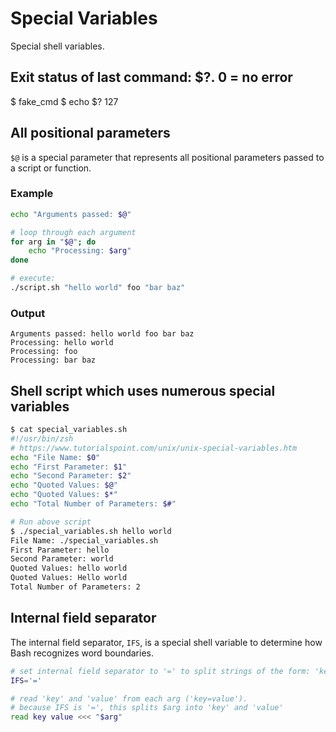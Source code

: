 # Special Variables

Special shell variables.

## Exit status of last command: $?. 0 = no error
$ fake_cmd
$ echo $?
127

## All positional parameters
`$@` is a special parameter that represents all positional parameters passed to a script or function.

### Example
```bash
echo "Arguments passed: $@"

# loop through each argument
for arg in "$@"; do
    echo "Processing: $arg"
done

# execute:
./script.sh "hello world" foo "bar baz"
```

### Output
```
Arguments passed: hello world foo bar baz
Processing: hello world
Processing: foo
Processing: bar baz
```

## Shell script which uses numerous special variables
```bash
$ cat special_variables.sh
#!/usr/bin/zsh
# https://www.tutorialspoint.com/unix/unix-special-variables.htm
echo "File Name: $0"
echo "First Parameter: $1"
echo "Second Parameter: $2"
echo "Quoted Values: $@"
echo "Quoted Values: $*"
echo "Total Number of Parameters: $#"

# Run above script
$ ./special_variables.sh hello world
File Name: ./special_variables.sh
First Parameter: hello
Second Parameter: world
Quoted Values: hello world
Quoted Values: Hello world
Total Number of Parameters: 2
```

## Internal field separator
The internal field separator, `IFS`, is a special shell variable to determine how Bash recognizes word boundaries.

```bash
# set internal field separator to '=' to split strings of the form: 'key=value'
IFS='='

# read 'key' and 'value' from each arg ('key=value').
# because IFS is '=', this splits $arg into 'key' and 'value'
read key value <<< "$arg"
```
